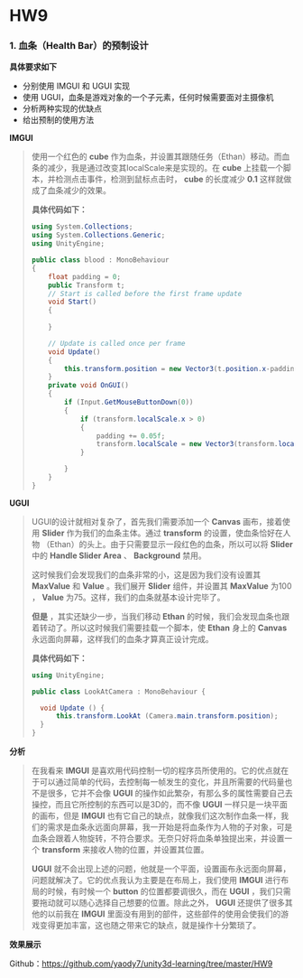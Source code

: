 # HW9

### 1. 血条（Health Bar）的预制设计

**具体要求如下**

- 分别使用 IMGUI 和 UGUI 实现
- 使用 UGUI，血条是游戏对象的一个子元素，任何时候需要面对主摄像机
- 分析两种实现的优缺点
- 给出预制的使用方法



**IMGUI**

> 使用一个红色的 **cube** 作为血条，并设置其跟随任务（Ethan）移动。而血条的减少，我是通过改变其localScale来是实现的。在 **cube** 上挂载一个脚本，并检测点击事件，检测到鼠标点击时， **cube** 的长度减少 **0.1** 这样就做成了血条减少的效果。
>
> **具体代码如下：**
>
> ```c#
> using System.Collections;
> using System.Collections.Generic;
> using UnityEngine;
> 
> public class blood : MonoBehaviour
> {
>     float padding = 0;
>     public Transform t;
>     // Start is called before the first frame update
>     void Start()
>     {
>         
>     }
> 
>     // Update is called once per frame
>     void Update()
>     {
>         this.transform.position = new Vector3(t.position.x-padding, t.position.y + 2, t.position.z);
>     }
>     private void OnGUI()
>     {
>         if (Input.GetMouseButtonDown(0))
>         {
>             if (transform.localScale.x > 0)
>             {
>                 padding += 0.05f;
>                 transform.localScale = new Vector3(transform.localScale.x - 0.1f, transform.localScale.y, transform.localScale.z);
>             }
> 
>         }
>     }
> }
> 
> ```



**UGUI**

> UGUI的设计就相对复杂了，首先我们需要添加一个 **Canvas** 画布，接着使用 **Slider** 作为我们的血条主体。通过 **transform** 的设置，使血条恰好在人物 （Ethan）的头上。由于只需要显示一段红色的血条，所以可以将 **Slider** 中的 **Handle Slider Area** 、 **Background** 禁用。
>
> 这时候我们会发现我们的血条非常的小，这是因为我们没有设置其 **MaxValue** 和 **Value** 。我们展开 **Slider** 组件，并设置其 **MaxValue** 为100 ， **Value** 为75。这样，我们的血条就基本设计完毕了。
>
> **但是** ，其实还缺少一步，当我们移动 **Ethan** 的时候，我们会发现血条也跟着转动了。所以这时候我们需要挂载一个脚本，使 **Ethan** 身上的 **Canvas** 永远面向屏幕，这样我们的血条才算真正设计完成。
>
> **具体代码如下：**
>
> ```C#
> using UnityEngine;
> 
> public class LookAtCamera : MonoBehaviour {
> 
> 	void Update () {
> 		this.transform.LookAt (Camera.main.transform.position);
> 	}
> }
> ```



**分析**

> 在我看来 **IMGUI** 是喜欢用代码控制一切的程序员所使用的。它的优点就在于可以通过简单的代码，去控制每一帧发生的变化，并且所需要的代码量也不是很多，它并不会像 **UGUI** 的操作如此繁杂，有那么多的属性需要自己去操控，而且它所控制的东西可以是3D的，而不像 **UGUI** 一样只是一块平面的画布，但是 **IMGUI** 也有它自己的缺点，就像我们这次制作血条一样，我们的需求是血条永远面向屏幕，我一开始是将血条作为人物的子对象，可是血条会跟着人物旋转，不符合要求。无奈只好将血条单独提出来，并设置一个 **transform** 来接收人物的位置，并设置其位置。
>
> **UGUI** 就不会出现上述的问题，他就是一个平面，设置画布永远面向屏幕，问题就解决了。它的优点我认为主要是在布局上，我们使用 **IMGUI** 进行布局的时候，有时候一个 **button** 的位置都要调很久，而在 **UGUI** ，我们只需要拖动就可以随心选择自己想要的位置。除此之外， **UGUI** 还提供了很多其他的以前我在 **IMGUI** 里面没有用到的部件，这些部件的使用会使我们的游戏变得更加丰富，这也随之带来它的缺点，就是操作十分繁琐了。



**效果展示**





Github：https://github.com/yaody7/unity3d-learning/tree/master/HW9




